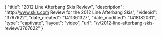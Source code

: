 {
    "title": "2012 Line Afterbang Skis Review",
    "description": "http:\/\/www.skis.com Review for the 2012 Line Afterbang Skis",
    "videoid": "3767622",
    "date_created": "1411361327",
    "date_modified": "1418182031",
    "type": "captivate",
    "layout": "video",
    "url": "\/v\/2012-line-afterbang-skis-review\/3767622"
}